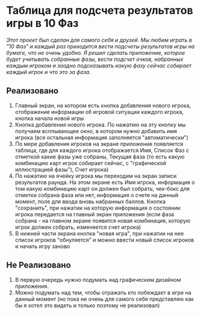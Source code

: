 #  Таблица для подсчета результатов игры в 10 Фаз

_Этот проект был сделан для самого себя и друзей. Мы любим играть в "10 Фаз" и каждый раз приходится вести подсчеты результатов игры на бумаге, что не очень удобно. Я решил сделать приложение, которое будет учитывать собранные фазы, вести подсчет очков, набранных каждым игроком и заодно подсказывать какую фазу сейчас собирает каждый игрок и что это за фаза._

 
## Реализовано

1. Главный экран, на котором есть кнопка добавления нового игрока, отображение информации об игровой ситуации каждого игрока, кнопка начала новой игры
2. Кнопка добавления нового игрока. По нажатию на эту кнопку мы получаем всплывающее окно, в котором нужно добавить имя игрока (вся остальная информация заполняется "автоматически")
3. По мере добавления игроков на экране приложения появляется таблица, где для каждого игрока отображается Имя, Список Фаз с отметкой какие фазы уже собраны, Текущая фаза (то есть какую комбинацию карт игрок собирает сейчас, с "графической иллюстрацией фазы"), Счет игрока)
4. По нажатию на ячейку игрока мы переходим на экран записи результатов раунда. На этом экране есть Имя игрока, информация о том какую комбинацию карт он должен был собрать, чек-бокс для отметки собрана фаза или нет, информация о счете на данный момент, поле для ввода вновь набранных баллов. Кнопка "сохранить", при нажатии на которую информация о состоянии игрока передается на главный экран приложения (если фаза собрана - на главном экране появится новая комбинация, которую игрок должен собрать, изменяется счет игрока)
5. В нижней части экрана кнопка "новая игра", при нажатии на нее список игроков "обнуляется" и можно ввести новый список игроков и начать игру заново

## Не Реализовано

1. В первую очередь нужно подумать над графическим дизайном приложения. 
2. Можно подумать над тем, чтобы отражать кто побеждает в игре на данный момент (но пока не очень для самого себя представляю как бы я хотел это видеть и только поэтому не реализовал)


